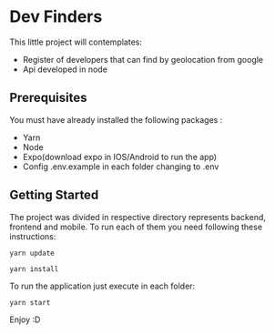 # Dev Finders 
This little project will contemplates:
 - Register of developers that can find by geolocation from google
 - Api developed in node  

## Prerequisites
You must have already installed the following packages :
 - Yarn
 - Node
 - Expo(download expo in IOS/Android to run the app)
 - Config .env.example in each folder changing to .env

## Getting Started
The project was divided in respective directory represents backend, frontend and mobile. To run each of them you need
following these instructions: 

``yarn update``

``yarn install``

To run the application just execute in each folder: 

``yarn start``

Enjoy :D